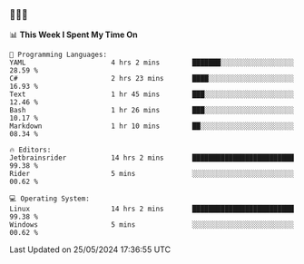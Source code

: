 ### 👋👋👋
<!--START_SECTION:waka-->
📊 **This Week I Spent My Time On** 

```text
💬 Programming Languages: 
YAML                     4 hrs 2 mins        ███████░░░░░░░░░░░░░░░░░░   28.59 % 
C#                       2 hrs 23 mins       ████░░░░░░░░░░░░░░░░░░░░░   16.93 % 
Text                     1 hr 45 mins        ███░░░░░░░░░░░░░░░░░░░░░░   12.46 % 
Bash                     1 hr 26 mins        ███░░░░░░░░░░░░░░░░░░░░░░   10.17 % 
Markdown                 1 hr 10 mins        ██░░░░░░░░░░░░░░░░░░░░░░░   08.34 % 

🔥 Editors: 
Jetbrainsrider           14 hrs 2 mins       █████████████████████████   99.38 % 
Rider                    5 mins              ░░░░░░░░░░░░░░░░░░░░░░░░░   00.62 % 

💻 Operating System: 
Linux                    14 hrs 2 mins       █████████████████████████   99.38 % 
Windows                  5 mins              ░░░░░░░░░░░░░░░░░░░░░░░░░   00.62 % 
```


 Last Updated on 25/05/2024 17:36:55 UTC
<!--END_SECTION:waka-->
